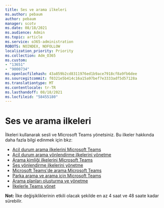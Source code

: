 ```yaml
---
title: Ses ve arama ilkeleri
ms.author: pebaum
author: pebaum
manager: scotv
ms.date: 08/18/2021
ms.audience: Admin
ms.topic: article
ms.service: o365-administration
ROBOTS: NOINDEX, NOFOLLOW
localization_priority: Priority
ms.collection: Adm_O365
ms.custom:
- "13651"
- "9000734"
ms.openlocfilehash: 43a859b2cd8311976ed1b9ace7918cf8a9fb6dee
ms.sourcegitcommit: f0321e5b414c16a15a97bef7e3333adf5d57128a
ms.translationtype: MT
ms.contentlocale: tr-TR
ms.lasthandoff: 08/18/2021
ms.locfileid: "58455180"
---
```

# <a name="voice-and-calling-policies"></a>Ses ve arama ilkeleri

İlkeleri kullanarak sesli ve Microsoft Teams yönetsiniz. Bu ilkeler hakkında daha fazla bilgi edinmek için bkz:

- [Acil durum arama ilkelerini Microsoft Teams](https://docs.microsoft.com/microsoftteams/manage-emergency-calling-policies)
- [Acil durum arama yönlendirme ilkelerini yönetme](https://docs.microsoft.com/microsoftteams/manage-emergency-call-routing-policies)
- [Arama kimliği ilkelerini Microsoft Teams](https://docs.microsoft.com/microsoftteams/caller-id-policies)
- [Ses yönlendirme ilkelerini yönetme](https://docs.microsoft.com/microsoftteams/manage-voice-routing-policies)
- [Microsoft Teams'de arama Microsoft Teams](https://docs.microsoft.com/microsoftteams/teams-calling-policy)
- [Parka arama ve arama için Microsoft Teams](https://docs.microsoft.com/microsoftteams/call-park-and-retrieve)
- [Arama planları oluşturma ve yönetme](https://docs.microsoft.com/microsoftteams/create-and-manage-dial-plans)
- [İlkelerle Teams yönet](https://docs.microsoft.com/microsoftteams/manage-teams-with-policies)

**Not:** İlke değişikliklerinin etkili olacak şekilde en az 4 saat ve 48 saate kadar sürebilir.